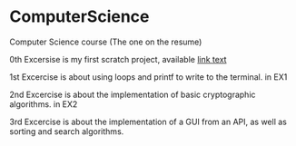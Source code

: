 # ComputerScience
Computer Science course (The one on the resume)


0th Excersise is my first scratch project, available <a href="https://scratch.mit.edu/projects/50596542/">link text</a>

1st Excercise is about using loops and printf to write to the terminal. in EX1

2nd Excercise is about the implementation of basic cryptographic algorithms. in EX2

3rd Excercise is about the implementation of a GUI from an API, as well as sorting and search algorithms.
